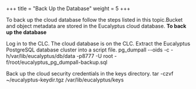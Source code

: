 +++
title = "Back Up the Database"
weight = 5
+++

To back up the cloud database follow the steps listed in this topic.Bucket and object metadata are stored in the Eucalyptus cloud database. **To back up the database** 

Log in to the CLC. The cloud database is on the CLC. Extract the Eucalyptus PostgreSQL database cluster into a script file. 
    pg_dumpall --oids -c -h/var/lib/eucalyptus/db/data -p8777 -U root -f/root/eucalyptus_pg_dumpall-backup.sql

Back up the cloud security credentials in the keys directory. 
    tar -czvf ~/eucalyptus-keydir.tgz /var/lib/eucalyptus/keys

